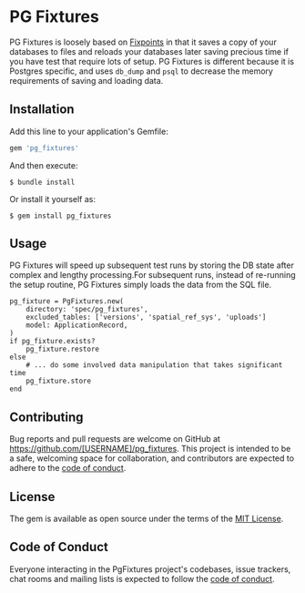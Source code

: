 # PG Fixtures

PG Fixtures is loosely based on [Fixpoints](https://github.com/motine/fixpoints) in that it saves a copy of your databases to files and reloads your databases later saving precious time if you have test that require lots of setup.  PG Fixtures is different because it is Postgres specific, and uses `db_dump` and `psql` to decrease the memory requirements of saving and loading data.

## Installation

Add this line to your application's Gemfile:

```ruby
gem 'pg_fixtures'
```

And then execute:

    $ bundle install

Or install it yourself as:

    $ gem install pg_fixtures

## Usage

PG Fixtures will speed up subsequent test runs by storing the DB state after complex and lengthy processing.For subsequent runs, instead of re-running the setup routine, PG Fixtures simply loads the data from the SQL file.
```
pg_fixture = PgFixtures.new(
    directory: 'spec/pg_fixtures',
    excluded_tables: ['versions', 'spatial_ref_sys', 'uploads']
    model: ApplicationRecord,
)
if pg_fixture.exists?
    pg_fixture.restore
else
    # ... do some involved data manipulation that takes significant time
    pg_fixture.store
end
```

## Contributing

Bug reports and pull requests are welcome on GitHub at https://github.com/[USERNAME]/pg_fixtures. This project is intended to be a safe, welcoming space for collaboration, and contributors are expected to adhere to the [code of conduct](https://github.com/[USERNAME]/pg_fixtures/blob/master/CODE_OF_CONDUCT.md).

## License

The gem is available as open source under the terms of the [MIT License](https://opensource.org/licenses/MIT).

## Code of Conduct

Everyone interacting in the PgFixtures project's codebases, issue trackers, chat rooms and mailing lists is expected to follow the [code of conduct](https://github.com/[USERNAME]/pg_fixtures/blob/master/CODE_OF_CONDUCT.md).
